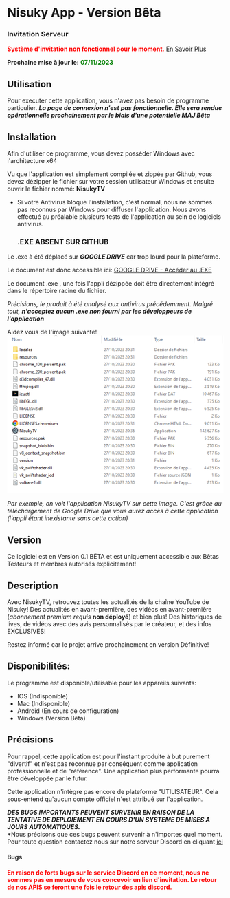 # Nisuky App - Version Bêta

### Invitation Serveur

<span style='color:red'><b>Système d'invitation non fonctionnel pour le moment.</b> <a href="#bugs">En Savoir Plus</a></span>

**Prochaine mise à jour le:** <span style='color:green'><b>07/11/2023</b></span>

## Utilisation

Pour executer cette application, vous n'avez pas besoin de programme particulier. 
***La page de connexion n'est pas fonctionnelle. Elle sera rendue opérationnelle prochainement par le biais d'une potentielle MAJ Bêta***

## Installation

Afin d'utiliser ce programme, vous devez posséder Windows avec l'architecture x64

Vu que l'application est simplement compilée et zippée par Github, vous devez dézipper le fichier sur votre session utilisateur Windows et ensuite ouvrir le fichier nommé: **NisukyTV**

- Si votre Antivirus bloque l'installation, c'est normal, nous ne sommes pas reconnus par Windows pour diffuser l'application. 
Nous avons effectué au préalable plusieurs tests de l'application au sein de logiciels antivirus.

    ### .EXE ABSENT SUR GITHUB

Le .exe à été déplacé sur ***GOOGLE DRIVE*** car trop lourd pour la plateforme. 

Le document est donc accessible ici: [GOOGLE DRIVE - Accéder au .EXE](https://drive.google.com/drive/folders/1xIU3fSszpjsk6CQkh2T20slFh2lMVBK4?usp=sharing)

Le document .exe , une fois l'appli dézippée doit être directement intégré dans le répertoire racine du fichier.

*Précisions, le produit à été analysé aux antivirus précédemment. Malgré tout, **n'acceptez aucun .exe non fourni par les développeurs de l'application***

Aidez vous de l'image suivante!
![Texte alternatif](tuto_adding.png "Oû insérer NisukyTV.exe?")

*Par exemple, on voit l'application NisukyTV sur cette image. C'est grâce au téléchargement de Google Drive que vous aurez accès à cette application (l'appli étant inexistante sans cette action)*
## Version

Ce logiciel est en Version 0.1 BÊTA et est uniquement accessible aux Bêtas Testeurs et membres autorisés explicitement!

## Description

Avec NisukyTV, retrouvez toutes les actualités de la chaîne YouTube de Nisuky! 
Des actualités en avant-première, des vidéos en avant-première (*abonnement premium requis* **non déployé**) et bien plus! Des historiques de lives, de vidéos avec des avis personnalisés par le créateur, et des infos EXCLUSIVES!

Restez informé car le projet arrive prochainement en version Définitive! 

## Disponibilités:

Le programme est disponible/utilisable pour les appareils suivants:
- IOS (Indisponible) 
- Mac (Indisponible)
- Android (En cours de configuration)
- Windows (Version Bêta)

## Précisions

Pour rappel, cette application est pour l'instant produite à but purement "divertif" et n'est pas reconnue par conséquent comme application professionnelle et de "référence". Une application plus performante pourra être développée par le futur.

Cette application n'intègre pas encore de plateforme "UTILISATEUR". Cela sous-entend qu'aucun compte officiel n'est attribué sur l'application. 

***DES BUGS IMPORTANTS PEUVENT SURVENIR EN RAISON DE LA TENTATIVE DE DEPLOIEMENT EN COURS D'UN SYSTEME DE MISES A JOURS AUTOMATIQUES.***
<br> 
*Nous précisons que ces bugs peuvent survenir à n'importes quel moment. Pour toute question contactez nous sur notre serveur Discord en cliquant [ici](about:blank) <br>
<b>
#### Bugs
<span style='color:red'>En raison de forts bugs sur le service Discord en ce moment, nous ne sommes pas en mesure de vous concevoir un lien d'invitation. Le retour de nos APIS se feront une fois le retour des apis discord.</span>
